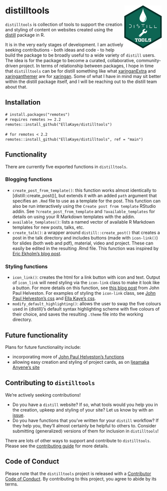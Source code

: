 
<!-- README.md is generated from README.Rmd. Please edit that file -->

# distilltools <a href="https://github.com/EllaKaye/distilltools"><img src='man/figures/logo.png' align="right" height="139" /></a>

<!-- badges: start -->
<!-- badges: end -->

`distilltools` is collection of tools to support the creation and
styling of content on websites created using the
[distill](https://rstudio.github.io/distill/) package in R.

It is in the very early stages of development. I am actively seeking
contributions - both ideas and code - to help build the package to be
broadly useful to a wide variety of `distill` users. The idea is for the
package to become a curated, collaborative, community-driven project. In
terms of relationship between packages, I hope in time that
`distilltools` can be for distill something like what
[xaringanExtra](https://pkg.garrickadenbuie.com/xaringanExtra/#/) and
[xaringanthemer](https://pkg.garrickadenbuie.com/xaringanthemer/) are
for [xaringan](https://github.com/yihui/xaringan). Some of what I have
in mind may sit better within the distill package itself, and I will be
reaching out to the distill team about that.

## Installation

    # install.packages("remotes")
    # requires remotes >= 2.2
    remotes::install_github("EllaKaye/distilltools")

    # for remotes < 2.2
    remotes::install_github("EllaKaye/distilltools", ref = "main")

## Functionality

There are currently five exported functions in `distilltools`.

### Blogging functions

-   `create_post_from_template()`: this function works almost
    identically to \[distill::create\_post()\], but extends it with an
    added `path` argument that specifies an `.Rmd` file to use as a
    template for the post. This function can also be run interactively
    using the `Create post from template` RStudio addin. See
    `?create_post_from_template` and `?available_templates` for details
    on using your R Markdown templates with the addin.
-   `available_templates()`: lists a named vector of available R
    Markdown templates for new posts, talks, etc.
-   `create_talk()`: a wrapper around `distill::create_post()` that
    creates a post in the talk directory and includes buttons (made with
    `icon-link()`) for slides (both web and pdf), material, video and
    project. These can easily be edited in the resulting .Rmd file. This
    function was inspired by [Eric Ekholm’s blog
    post](https://www.ericekholm.com/posts/2021-04-02-personalizing-the-distill-template/).

### Styling functions

-   `icon_link()`: creates the html for a link button with icon and
    text. Output of `icon_link` will need styling via the `icon-link`
    class to make it look like a button. For more details on this
    function, see [this blog
    post](https://www.jhelvy.com/posts/2021-03-25-customizing-distill-with-htmltools-and-css/#link-buttons-with-icons-text)
    from John Paul Helveston. For examples of styling the `icon-link`
    class, see [John Paul Helveston’s
    css](https://github.com/jhelvy/jhelvy.com/blob/master/css/jhelvy.css)
    and [Ella Kaye’s
    css](https://github.com/EllaKaye/ellakaye-distill/blob/main/ek_theme.css).
-   `modify_default_highlighting()`: allows the user to swap the five
    colours used in {distill}’s default syntax highlighting scheme with
    five colours of their choice, and saves the resulting `.theme` file
    into the working directory.

## Future functionality

Plans for future functionality include:

-   incorporating more of [John Paul Helveston’s
    functions](https://github.com/jhelvy/jhelvy.com/blob/master/R/functions.R)
-   allowing easy creation and styling of project cards, as on [Ijeamaka
    Anyene’s site](https://ijeamaka-anyene.netlify.app/projects.html)

## Contributing to `distilltools`

We’re actively seeking contributions!

-   Do you have a `distill` website? If so, what tools would you help
    you in the creation, upkeep and styling of your site? Let us know by
    with an [issue](https://github.com/EllaKaye/distilltools/issues).
-   Do you have functions that you’ve written for your `distill`
    workflow? If they help you, they’ll almost certainly be helpful to
    others to. Consider submitting (generalized) versions of them for
    inclusion in `distilltools`!

There are lots of other ways to support and contribute to
`distilltools`. Please see the [contributing
guide](.github/CONTRIBUTING.md) for more details.

## Code of Conduct

Please note that the `distilltools` project is released with a
[Contributor Code of Conduct](.github/CODE_OF_CONDUCT.md). By
contributing to this project, you agree to abide by its terms.

